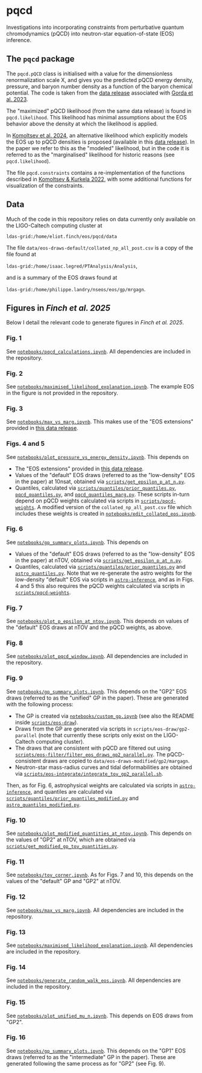 # pqcd

Investigations into incorporating constraints from perturbative quantum chromodynamics (pQCD) into neutron-star equation-of-state (EOS) inference.

## The `pqcd` package

The `pqcd.pQCD` class is initialised with a value for the dimensionless renormalization scale X, and gives you the predicted pQCD energy density, pressure, and baryon number density as a function of the baryon chemical potential. The code is taken from the [data release](https://zenodo.org/records/7781233) associated with [Gorda et al. 2023](https://arxiv.org/abs/2204.11877).

The "maximized" pQCD likelihood (from the same data release) is found in `pqcd.likelihood`. This likelihood has minimal assumptions about the EOS behavior above the density at which the likelihood is applied.

In [Komoltsev et al. 2024](https://arxiv.org/abs/2312.14127), an alternative likelihood which explicitly models the EOS up to pQCD densities is proposed (available in this [data release](https://zenodo.org/records/10592568)). In the paper we refer to this as the "modeled" likelihood, but in the code it is referred to as the "marginalised" likelihood for historic reasons (see `pqcd.likelihood`).

The file `pqcd.constraints` contains a re-implementation of the functions described in [Komoltsev & Kurkela 2022](http://arxiv.org/abs/2111.05350), with some additional functions for visualization of the constraints.

## Data

Much of the code in this repository relies on data currently only available on the LIGO-Caltech computing cluster at

`ldas-grid:/home/eliot.finch/eos/pqcd/data`

The file `data/eos-draws-default/collated_np_all_post.csv` is a copy of the file found at

`ldas-grid:/home/isaac.legred/PTAnalysis/Analysis`,

and is a summary of the EOS draws found at

`ldas-grid:/home/philippe.landry/nseos/eos/gp/mrgagn`.

## Figures in *Finch et al. 2025*

Below I detail the relevant code to generate figures in *Finch et al. 2025*.

### Fig. 1

See [`notebooks/pqcd_calculations.ipynb`](notebooks/pqcd_calculations.ipynb). All dependencies are included in the repository.

### Fig. 2

See [`notebooks/maximised_likelihood_explanation.ipynb`](notebooks/maximised_likelihood_explanation.ipynb). The example EOS in the figure is not provided in the repository.

### Fig. 3

See [`notebooks/max_vs_marg.ipynb`](notebooks/max_vs_marg.ipynb). This makes use of the "EOS extensions" provided in [this data release](https://zenodo.org/records/10592568).

### Figs. 4 and 5

See [`notebooks/plot_pressure_vs_energy_density.ipynb`](notebooks/plot_pressure_vs_energy_density.ipynb). This depends on

 - The "EOS extensions" provided in [this data release](https://zenodo.org/records/10592568).
 - Values of the "default" EOS draws (referred to as the "low-density" EOS in the paper) at 10nsat, obtained via [`scripts/get_epsilon_p_at_n.py`](scripts/get_epsilon_p_at_n.py).
 - Quantiles, calculated via [`scripts/quantiles/prior_quantiles.py`](scripts/quantiles/prior_quantiles.py), [`pqcd_quantiles.py`](scripts/quantiles/pqcd_quantiles.py), and [`pqcd_quantiles_marg.py`](scripts/quantiles/pqcd_quantiles_marg.py). These scripts in-turn depend on pQCD weights calculated via scripts in [`scripts/pqcd-weights`](scripts/pqcd-weights). A modified version of the `collated_np_all_post.csv` file which includes these weights is created in [`notebooks/edit_collated_eos.ipynb`](notebooks/edit_collated_eos.ipynb).

### Fig. 6

See [`notebooks/gp_summary_plots.ipynb`](notebooks/gp_summary_plots.ipynb). This depends on

 - Values of the "default" EOS draws (referred to as the "low-density" EOS in the paper) at nTOV, obtained via [`scripts/get_epsilon_p_at_n.py`](scripts/get_epsilon_p_at_n.py).
 - Quantiles, calculated via [`scripts/quantiles/prior_quantiles.py`](scripts/quantiles/prior_quantiles.py) and [`astro_quantiles.py`](scripts/quantiles/astro_quantiles.py). Note that we re-generate the astro weights for the low-density "default" EOS via scripts in [`astro-inference`](astro-inference), and as in Figs. 4 and 5 this also requires the pQCD weights calculated via scripts in [`scripts/pqcd-weights`](scripts/pqcd-weights).

### Fig. 7

See [`notebooks/plot_p_epsilon_at_ntov.ipynb`](notebooks/plot_p_epsilon_at_ntov.ipynb). This depends on values of the "default" EOS draws at nTOV and the pQCD weights, as above.

### Fig. 8

See [`notebooks/plot_pqcd_window.ipynb`](notebooks/plot_pqcd_window.ipynb). All dependencies are included in the repository.

### Fig. 9

See [`notebooks/gp_summary_plots.ipynb`](notebooks/gp_summary_plots.ipynb). This depends on the "GP2" EOS draws (referred to as the "unified" GP in the paper). These are generated with the following process:

 - The GP is created via [`notebooks/custom_gp.ipynb`](notebooks/custom_gp.ipynb) (see also the README inside [`scripts/eos-draw`](scripts/eos-draw)).
 - Draws from the GP are generated via scripts in `scripts/eos-draw/gp2-parallel` (note that currently these scripts only exist on the LIGO-Caltech computing cluster).
 - The draws that are consistent with pQCD are filtered out using [`scripts/eos-filter/filter_eos_draws_gp2_parallel.py`](scripts/eos-filter/filter_eos_draws_gp2_parallel.py). The pQCD-consistent draws are copied to `data/eos-draws-modified/gp2/margagn`.
 - Neutron-star mass-radius curves and tidal deformabilities are obtained via [`scripts/eos-integrate/integrate_tov_gp2_parallel.sh`](scripts/eos-integrate/integrate_tov_gp2_parallel.sh).

Then, as for Fig. 6, astrophysical weights are calculated via scripts in [`astro-inference`](astro-inference), and quantiles are calculated via [`scripts/quantiles/prior_quantiles_modified.py`](scripts/quantiles/prior_quantiles_modified.py) and [`astro_quantiles_modified.py`](scripts/quantiles/astro_quantiles_modified.py).

### Fig. 10

See [`notebooks/plot_modified_quantities_at_ntov.ipynb`](notebooks/plot_modified_quantities_at_ntov.ipynb). This depends on the values of "GP2" at nTOV, which are obtained via [`scripts/get_modified_gp_tov_quantities.py`](scripts/get_modified_gp_tov_quantities.py).

### Fig. 11

See [`notebooks/tov_corner.ipynb`](notebooks/tov_corner.ipynb). As for Figs. 7 and 10, this depends on the values of the "default" GP and "GP2" at nTOV.

### Fig. 12

See [`notebooks/max_vs_marg.ipynb`](notebooks/max_vs_marg.ipynb). All dependencies are included in the repository.

### Fig. 13

See [`notebooks/maximised_likelihood_explanation.ipynb`](notebooks/maximised_likelihood_explanation.ipynb). All dependencies are included in the repository.

### Fig. 14

See [`notebooks/generate_random_walk_eos.ipynb`](notebooks/generate_random_walk_eos.ipynb). All dependencies are included in the repository.

### Fig. 15

See [`notebooks/plot_unified_mu_n.ipynb`](notebooks/plot_unified_mu_n.ipynb). This depends on EOS draws from "GP2".

### Fig. 16

See [`notebooks/gp_summary_plots.ipynb`](notebooks/gp_summary_plots.ipynb). This depends on the "GP1" EOS draws (referred to as the "intermediate" GP in the paper). These are generated following the same process as for "GP2" (see Fig. 9).
